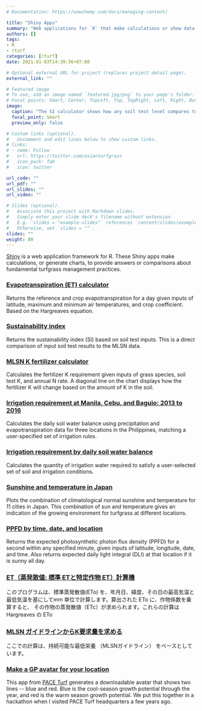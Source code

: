 ```yaml
---
# Documentation: https://wowchemy.com/docs/managing-content/

title: "Shiny Apps"
summary: "Web applications for `R` that make calculations or show data."
authors: []
tags: 
- R
- rturf
categories: [rturf]
date: 2021-01-03T14:39:56+07:00

# Optional external URL for project (replaces project detail page).
external_link: ""

# Featured image
# To use, add an image named `featured.jpg/png` to your page's folder.
# Focal points: Smart, Center, TopLeft, Top, TopRight, Left, Right, BottomLeft, Bottom, BottomRight.
image:
  caption: "The SI calculator shows how any soil test level compares to the large MLSN dataset."
  focal_point: Smart
  preview_only: false

# Custom links (optional).
#   Uncomment and edit lines below to show custom links.
# links:
# - name: Follow
#   url: https://twitter.com/asianturfgrass
#   icon_pack: fab
#   icon: twitter

url_code: ""
url_pdf: ""
url_slides: ""
url_video: ""

# Slides (optional).
#   Associate this project with Markdown slides.
#   Simply enter your slide deck's filename without extension.
#   E.g. `slides = "example-slides"` references `content/slides/example-slides.md`.
#   Otherwise, set `slides = ""`.
slides: ""
weight: 80
---
```


[Shiny](https://shiny.rstudio.com/) is a web application framework for R. These Shiny apps make calculations, or generate charts, to provide answers or comparisons about fundamental turfgrass management practices.

### [Evapotranspiration (ET) calculator](https://asianturfgrass.shinyapps.io/ET_calculator/)

Returns the reference and crop evapotranspiration for a day given inputs of latitude, maximum and minimum air temperatures, and crop coefficient. Based on the Hargreaves equation.

### [Sustainability index](https://asianturfgrass.shinyapps.io/turfsi/)

Returns the sustainability index (SI) based on soil test inputs. This is a direct comparison of input soil test results to the MLSN data.

### [MLSN K fertilizer calculator](https://asianturfgrass.shinyapps.io/mlsn_K/)

Calculates the fertilizer K requirement given inputs of grass species, soil test K, and annual N rate. A diagonal line on the chart displays how the fertilizer K will change based on the amount of K in the soil.

### [Irrigation requirement at Manila, Cebu, and Baguio: 2013 to 2016](https://asianturfgrass.shinyapps.io/irr_ph/)

Calculates the daily soil water balance using precipitation and evapotranspiration data for three locations in the Philippines, matching a user-specified set of irrigation *rules*.

### [Irrigation requirement by daily soil water balance](https://asianturfgrass.shinyapps.io/irrigation/)

Calculates the quantity of irrigation water required to satisfy a user-selected set of soil and irrigation conditions.

### [Sunshine and temperature in Japan](https://asianturfgrass.shinyapps.io/jp_sun_temperature_chart/)

Plots the combination of climatological normal sunshine and temperature for 11 cities in Japan. This combination of sun and temperature gives an indication of the growing environment for turfgrass at different locations.

### [PPFD by time, date, and location](https://asianturfgrass.shinyapps.io/ppfd_by_time/)

Returns the expected photosynthetic photon flux density (PPFD) for a second within any specified minute, given inputs of latitude, longitude, date, and time. Also returns expected daily light integral (DLI) at that location if it is sunny all day.

### [ET（蒸発散値: 標準 ETと特定作物 ET）計算機](https://asianturfgrass.shinyapps.io/et_calc_jp/)

このプログラムは、標準蒸発散値(ETo) を、年月日、緯度、その日の最高気温と最低気温を基にしてmm 単位で計算します。算出された ETo に、作物係数を乗算すると、 その作物の蒸発散値（ETc）が求められます。これらの計算はHargreaves の ETo

### [MLSN ガイドラインからK要求量を求める](https://asianturfgrass.shinyapps.io/jp_mlsnK/)

ここでの計算は、持続可能な最低栄養 （MLSNガイドライン） をベースとしています。

### [Make a GP avatar for your location](https://paceturf.shinyapps.io/GPAvatar/)

This app from [PACE Turf](https://www.paceturf.org/) generates a downloadable avatar that shows two lines -- blue and red. Blue is the cool-season growth potential through the year, and red is the warm season growth potential. We put this together in a hackathon when I visited PACE Turf headquarters a few years ago.
